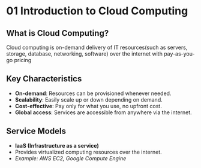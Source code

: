# 01 Introduction to Cloud Computing

## What is Cloud Computing?
Cloud computing is on-demand delivery of IT resources(such as servers, storage, database, networking, software) over the internet with pay-as-you-go pricing

## Key Characteristics
- **On-demand**: Resources can be provisioned whenever needed.
- **Scalability**: Easily scale up or down depending on demand.
- **Cost-effective**: Pay only for what you use, no upfront cost.
- **Global access**: Services are accessible from anywhere via the internet.

## Service Models
- **IaaS (Infrastructure as a service)**
- Provides virtualized computing resources over the internet.
- *Example: AWS EC2, Google Compute Engine*
